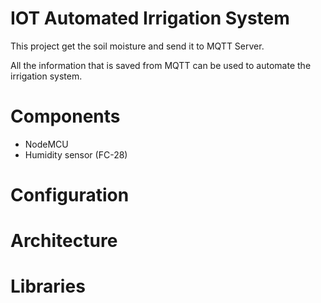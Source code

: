 # IOT Automated Irrigation System
This project get the soil moisture and send it to MQTT Server.

All the information that is saved from MQTT can be used to automate the irrigation system.

# Components
* NodeMCU
* Humidity sensor (FC-28)

# Configuration

# Architecture

# Libraries
